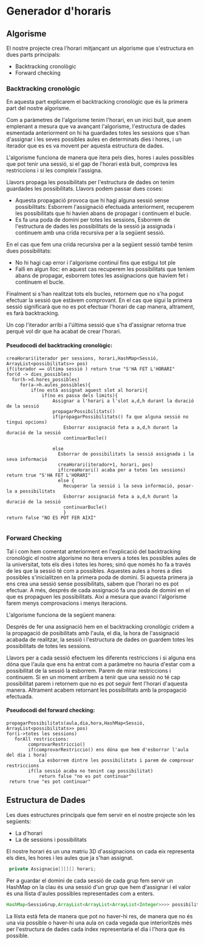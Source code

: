 # Generador d'horaris


## Algorisme

El nostre projecte crea l'horari mitjançant un algorisme que s'estructura en dues parts principals:

- Backtracking cronològic
- Forward checking 

### Backtracking cronològic

En aquesta part explicarem el backtracking cronològic que és la primera part del nostre algorisme.

Com a paràmetres de l'algorisme tenim l'horari, en un inici buit, que anem emplenant a mesura que va avançant l'algorisme, l'estructura de dades esmentada anteriorment on hi ha guardades totes les sessions que s'han d'assignar i les seves possibles aules en determinats dies i hores, i un iterador que es es va movent per aquesta estructura de dades. 

L'algorisme funciona de manera que itera pels dies, hores i aules possibles que pot tenir una sessió, si el gap de l'horari està buit, comprova les restriccions i si les compleix l'assigna.

Llavors propaga les possibilitats per l'estructura de dades on tenim guardades les possibilitats. Llavors podem passar dues coses:

- Aquesta propagació provoca que hi hagi alguna sessió sense possibilitats: Esborrem l'assignació efectuada anteriorment, recuperem les possibilitats que hi havien abans de propagar i continuem el bucle. 
- Es fa una poda de domini per totes les sessions, Esborrem de l'estructura de dades les possibilitats de la sessió ja assignada  i continuem amb una crida recursiva per a la següent sessió.

En el cas que fem una crida recursiva per a la següent sessió també tenim dues possibilitats:

- No hi hagi cap error i l'algorisme continuï fins que estigui tot ple
- Falli en algun lloc: en aquest cas recuperem les possibilitats que teníem abans de propagar, esborrem totes les assignacions que havíem fet i contínuem el bucle.

Finalment si s'han realitzat tots els bucles, retornem que no s'ha pogut efectuar la sessió que estàvem comprovant. En el cas que sigui la primera sessió significarà que no es pot efectuar l'horari de cap manera, altrament, es farà backtracking. 

Un cop l'iterador arribi a l'última sessió que s'ha d'assignar retorna true perquè vol dir que ha acabat de crear l'horari.

#### Pseudocodi del backtracking cronològic:

```pseudocode
creaHorari(iterador per sessions, horari,HashMap<Sessió, ArrayList<possibilitats>> pos)
if(iterador == última sessió ) return true "S'HA FET L'HORARI"
for(d -> dies_possibles)
  for(h->d.hores_possibles)
     for(a->h.aules_possibles){
         if(no està assignat aquest slot al horari){
             if(no es passa dels limits){
                 Assignar a l'horari a l'slot a,d,h durant la duració de la sessió
                 propagarPossibilitats()
                 if(propagarPossibilitats() fa que alguna sessió no tingui opcions)
                     Esborrar assignació feta a a,d,h durant la duració de la sessió
                     continuarBucle()
                 
                 else 
                   Esborrar de possibilitats la sessió assignada i la seva informació
                   creaHorari(iterador+1, horari, pos)
                   if(creaHorari() acaba per a totes les sessions) return true "S'HA FET L'HORARI"
                   else {
                     Recuperar la sessió i la seva informació, posar-la a possibilitats
                     Esborrar assignació feta a a,d,h durant la duració de la sessió
                     continuarBucle()
                     }
return false "NO ES POT FER AIXÍ" 
              
```



### Forward Checking

Tal i com hem comentat anteriorment en l'explicació del backtracking cronològic el nostre algorisme no itera envers a totes les possibles aules de la universitat, tots els dies i totes les hores; sinó que només ho fa a través de les que la sessió té com a possibles. Aquestes aules a hores a dies possibles s'inicialitzen en la primera poda de domini. Si aquesta primera ja ens crea una sessió sense possibilitats, sabem que l'horari no es pot efectuar. A més, després de cada assignació fa una poda de domini en el que es propaguen les possibilitats. Així a mesura que avanci l'algorisme farem menys comprovacions i menys iteracions. 

L'algorisme funciona de la següent manera:

Després de fer una assignació hem en el backtracking cronològic cridem a la propagació de posibilitats amb l'aula, el dia, la hora de l'assignació acabada de realitzar, la sessió i l'estructura de dades on guardem totes les possibilitats de totes les sessions.

Llavors per a cada sessió efectuem les diferents restriccions i si alguna ens dóna que l'aula que ens ha entrat com a paràmetre no hauria d'estar com a possibilitat de la sessió la esborrem. Parem de mirar restriccions i continuem. Si en un moment arribem a tenir que una sessió no té cap possibilitat parem i retornem que no es pot seguir fent l'horari d'aquesta manera. Altrament acabem retornant les possibilitats amb la propagació efectuada. 





#### Pseudocodi del forward checking:

```pseudocode
propagarPossibilitats(aula,dia,hora,HashMap<Sessió, ArrayList<possibilitats>> pos)
for(i->totes les sessions)
   forAll restriccions:
   		comprovarRestriccio()
   		if(comprovarRestriccio() ens dóna que hem d'esborrar l'aula del dia i hora)
        	La esborrem dintre les possibilitats i parem de comprovar restriccions
  		if(la sessió acaba no tenint cap possibilitat)
   			return false "no es pot continuar"
 return true "es pot continuar"
```
## Estructura de Dades

Les dues estructures principals que fem servir en el nostre projecte són les següents:

- La d'horari
- La de sessions i possibilitats

El nostre horari és un una matriu 3D d'assignacions on cada eix representa els dies, les hores i les aules que ja s'han assignat. 

```java
 private Assignacio[][][] horari;
```

Per a guardar el domini de cada sessió de cada grup fem servir un HashMap on la clau és una sessió d'un grup que hem d'assignar i el valor és una llista d'aules possibles representades com a enters. 

```java
HashMap<SessioGrup,ArrayList<ArrayList<ArrayList<Integer>>>> possibilitats
```

La llista està feta de manera que pot no haver-hi res, de manera que no és una via possible o haver-hi una aula on cada vegada que interioritzés més per l'estructura de dades cada índex representaria el dia i l'hora que és possible.

